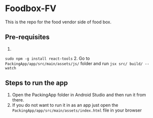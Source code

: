 # Foodbox-FV
This is the repo for the food vendor side of food box.

## Pre-requisites
1. 
`
sudo npm -g install react-tools
`
2. Go to 
`
PackingApp/app/src/main/assets/js/
`
folder and run 
`
jsx src/ build/ --watch
`

## Steps to run the app
1. Open the PackingApp folder in Android Studio and then run it from there.
2. If you do not want to run it in as an app just open the 
`
PackingApp/app/src/main/assets/index.html
`
file in your browser
